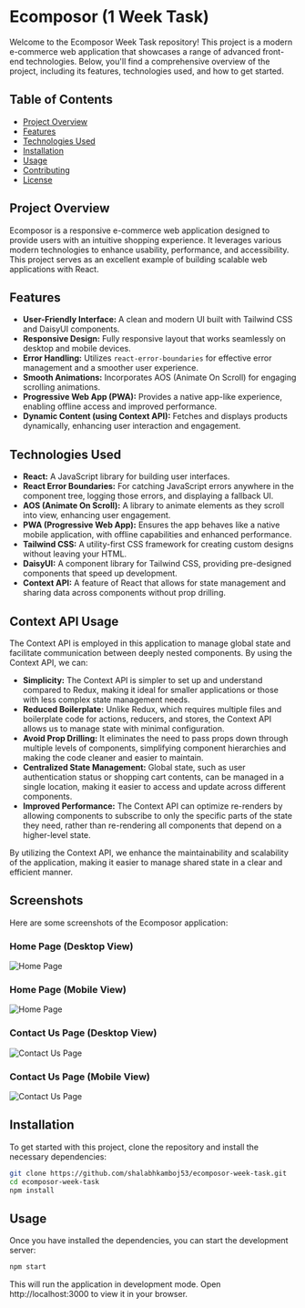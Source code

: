 # Ecomposor (1 Week Task)

Welcome to the Ecomposor Week Task repository! This project is a modern e-commerce web application that showcases a range of advanced front-end technologies. Below, you'll find a comprehensive overview of the project, including its features, technologies used, and how to get started.

## Table of Contents

- [Project Overview](#project-overview)
- [Features](#features)
- [Technologies Used](#technologies-used)
- [Installation](#installation)
- [Usage](#usage)
- [Contributing](#contributing)
- [License](#license)

## Project Overview

Ecomposor is a responsive e-commerce web application designed to provide users with an intuitive shopping experience. It leverages various modern technologies to enhance usability, performance, and accessibility. This project serves as an excellent example of building scalable web applications with React.

## Features

- **User-Friendly Interface:** A clean and modern UI built with Tailwind CSS and DaisyUI components.
- **Responsive Design:** Fully responsive layout that works seamlessly on desktop and mobile devices.
- **Error Handling:** Utilizes `react-error-boundaries` for effective error management and a smoother user experience.
- **Smooth Animations:** Incorporates AOS (Animate On Scroll) for engaging scrolling animations.
- **Progressive Web App (PWA):** Provides a native app-like experience, enabling offline access and improved performance.
- **Dynamic Content (using Context API):** Fetches and displays products dynamically, enhancing user interaction and engagement.

## Technologies Used

- **React:** A JavaScript library for building user interfaces.
- **React Error Boundaries:** For catching JavaScript errors anywhere in the component tree, logging those errors, and displaying a fallback UI.
- **AOS (Animate On Scroll):** A library to animate elements as they scroll into view, enhancing user engagement.
- **PWA (Progressive Web App):** Ensures the app behaves like a native mobile application, with offline capabilities and enhanced performance.
- **Tailwind CSS:** A utility-first CSS framework for creating custom designs without leaving your HTML.
- **DaisyUI:** A component library for Tailwind CSS, providing pre-designed components that speed up development.
- **Context API:** A feature of React that allows for state management and sharing data across components without prop drilling.

## Context API Usage

The Context API is employed in this application to manage global state and facilitate communication between deeply nested components. By using the Context API, we can:

- **Simplicity:** The Context API is simpler to set up and understand compared to Redux, making it ideal for smaller applications or those with less complex state management needs.
- **Reduced Boilerplate:** Unlike Redux, which requires multiple files and boilerplate code for actions, reducers, and stores, the Context API allows us to manage state with minimal configuration.
- **Avoid Prop Drilling:** It eliminates the need to pass props down through multiple levels of components, simplifying component hierarchies and making the code cleaner and easier to maintain.
- **Centralized State Management:** Global state, such as user authentication status or shopping cart contents, can be managed in a single location, making it easier to access and update across different components.
- **Improved Performance:** The Context API can optimize re-renders by allowing components to subscribe to only the specific parts of the state they need, rather than re-rendering all components that depend on a higher-level state.


By utilizing the Context API, we enhance the maintainability and scalability of the application, making it easier to manage shared state in a clear and efficient manner.

## Screenshots

Here are some screenshots of the Ecomposor application:

### Home Page (Desktop View)
![Home Page](./screenshots/home-desktop-view.png)

### Home Page (Mobile View)
![Home Page](./screenshots/product-mobile-view.png)

### Contact Us Page (Desktop View)
![Contact Us Page](./screenshots/contact-us-desktop-view.png)

### Contact Us Page (Mobile View)
![Contact Us Page](./screenshots/contact-us-mobile-view.png)

## Installation

To get started with this project, clone the repository and install the necessary dependencies:

```bash
git clone https://github.com/shalabhkamboj53/ecomposor-week-task.git
cd ecomposor-week-task
npm install
```

## Usage
Once you have installed the dependencies, you can start the development server:

```bash
npm start
```

This will run the application in development mode. Open http://localhost:3000 to view it in your browser.
